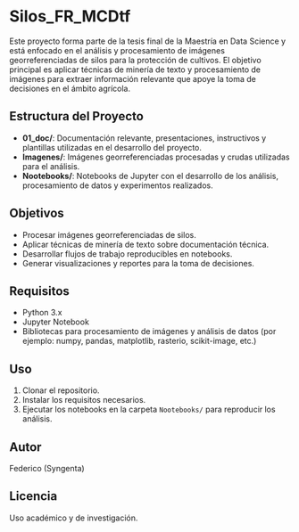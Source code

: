 # Silos_FR_MCDtf

Este proyecto forma parte de la tesis final de la Maestría en Data Science y está enfocado en el análisis y procesamiento de imágenes georreferenciadas de silos para la protección de cultivos. El objetivo principal es aplicar técnicas de minería de texto y procesamiento de imágenes para extraer información relevante que apoye la toma de decisiones en el ámbito agrícola.

## Estructura del Proyecto

- **01_doc/**: Documentación relevante, presentaciones, instructivos y plantillas utilizadas en el desarrollo del proyecto.
- **Imagenes/**: Imágenes georreferenciadas procesadas y crudas utilizadas para el análisis.
- **Nootebooks/**: Notebooks de Jupyter con el desarrollo de los análisis, procesamiento de datos y experimentos realizados.

## Objetivos
- Procesar imágenes georreferenciadas de silos.
- Aplicar técnicas de minería de texto sobre documentación técnica.
- Desarrollar flujos de trabajo reproducibles en notebooks.
- Generar visualizaciones y reportes para la toma de decisiones.

## Requisitos
- Python 3.x
- Jupyter Notebook
- Bibliotecas para procesamiento de imágenes y análisis de datos (por ejemplo: numpy, pandas, matplotlib, rasterio, scikit-image, etc.)

## Uso
1. Clonar el repositorio.
2. Instalar los requisitos necesarios.
3. Ejecutar los notebooks en la carpeta `Nootebooks/` para reproducir los análisis.

## Autor
Federico (Syngenta)

## Licencia
Uso académico y de investigación.
